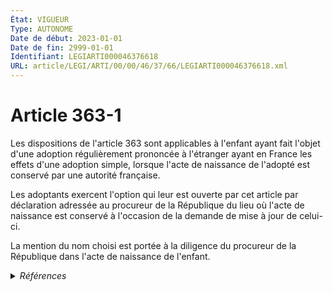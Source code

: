 ```yaml
---
État: VIGUEUR
Type: AUTONOME
Date de début: 2023-01-01
Date de fin: 2999-01-01
Identifiant: LEGIARTI000046376618
URL: article/LEGI/ARTI/00/00/46/37/66/LEGIARTI000046376618.xml
---
```


<h1>Article 363-1</h1>

Les dispositions de l'article 363 sont applicables à l'enfant ayant fait l'objet
d'une adoption régulièrement prononcée à l'étranger ayant en France les effets
d'une adoption simple, lorsque l'acte de naissance de l'adopté est conservé par
une autorité française.<br />

Les adoptants exercent l'option qui leur est ouverte par cet article par
déclaration adressée au procureur de la République du lieu où l'acte de
naissance est conservé à l'occasion de la demande de mise à jour de celui-ci.<br />

La mention du nom choisi est portée à la diligence du procureur de la République
dans l'acte de naissance de l'enfant.


<details>
  <summary><em>Références</em></summary>

  <h2>Articles faisant référence à l'article</h2>
  
  <ul>
    <li>
      <a href="https://legal.tricoteuses.fr//redirection/LEGIARTI000006426235?vers=git&vers=legifrance">Code civil - article 363 AUTONOME MODIFIE, en vigueur du 1993-01-09 au 2005-01-01</a> CITATION cible
    </li>
    <li>
      <a href="https://legal.tricoteuses.fr//redirection/LEGIARTI000027432061?vers=git&vers=legifrance">Code civil - article 363 AUTONOME MODIFIE, en vigueur du 2013-05-19 au 2022-02-23</a> CITATION cible
    </li>
    <li>
      <a href="https://legal.tricoteuses.fr//redirection/LEGIARTI000045204892?vers=git&vers=legifrance">Code civil - article 363 AUTONOME MODIFIE, en vigueur du 2022-02-23 au 2023-01-01</a> CITATION cible
    </li>
    <li>
      <a href="https://legal.tricoteuses.fr//redirection/LEGIARTI000048479225?vers=git&vers=legifrance">Code civil - article 363 AUTONOME MODIFIE, en vigueur du 1958-12-25 au 1966-11-01</a> CITATION cible
    </li>
    <li>
      <a href="https://legal.tricoteuses.fr//redirection/LEGIARTI000048472280?vers=git&vers=legifrance">Code civil - article 363 AUTONOME MODIFIE, en vigueur du 1939-07-30 au 1958-12-25</a> CITATION cible
    </li>
    <li>
      <a href="https://legal.tricoteuses.fr//redirection/LEGIARTI000006426236?vers=git&vers=legifrance">Code civil - article 363 AUTONOME MODIFIE_MORT_NE, en vigueur du 2003-09-01 au 2003-06-19</a> CITATION cible
    </li>
    <li>
      <a href="https://legal.tricoteuses.fr//redirection/LEGIARTI000046376581?vers=git&vers=legifrance">Code civil - article 363 AUTONOME VIGUEUR, en vigueur depuis le 2023-01-01</a> CITATION cible
    </li>
    <li>
      <a href="https://legal.tricoteuses.fr//redirection/LEGIARTI000006426237?vers=git&vers=legifrance">Code civil - article 363 AUTONOME MODIFIE, en vigueur du 2005-01-01 au 2013-05-19</a> CITATION cible
    </li>
    <li>
      <a href="https://legal.tricoteuses.fr//redirection/LEGIARTI000046369160?vers=git&vers=legifrance">Ordonnance n° 2022-1292 du 5 octobre 2022 prise en application de l'article 18 de la loi n° 2022-219 du 21 février 2022 visant à réformer l'adoption - article 12 ENTIEREMENT_MODIF</a> DEPLACE source
    </li>
    <li>
      <a href="https://legal.tricoteuses.fr//redirection/LEGIARTI000006426234?vers=git&vers=legifrance">Code civil - article 363 AUTONOME MODIFIE, en vigueur du 1966-11-01 au 1993-01-09</a> CITATION cible
    </li>
  </ul>
  
  <h2>Références faites par l'article</h2>
  
  <ul>
    <li>
      2022-10-05 DEPLACE cible <a href="https://legal.tricoteuses.fr//redirection/LEGIARTI000046369160?vers=git&vers=legifrance">Ordonnance n° 2022-1292 du 5 octobre 2022 prise en application de l'article 18 de la loi n° 2022-219 du 21 février 2022 visant à réformer l'adoption - article 12 ENTIEREMENT_MODIF</a>
    </li>
    <li>
      2999-01-01 CITATION source <a href="https://legal.tricoteuses.fr//redirection/LEGIARTI000006426234?vers=git&vers=legifrance">Code civil - article 363 AUTONOME MODIFIE, en vigueur du 1966-11-01 au 1993-01-09</a>
    </li>
  </ul>
</details>
